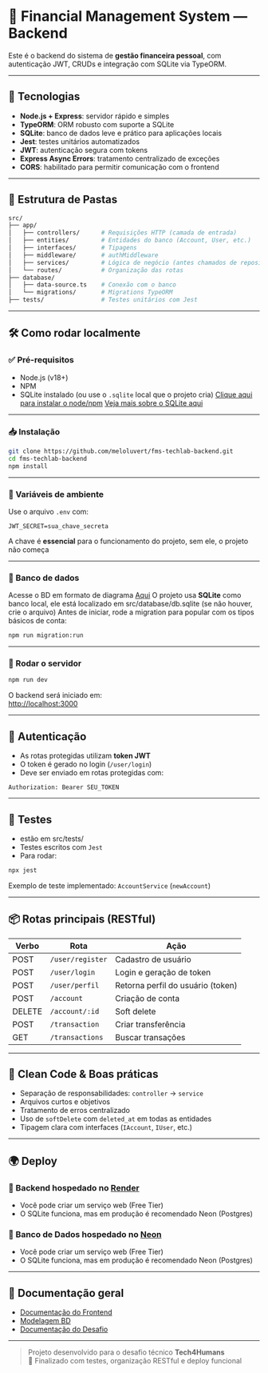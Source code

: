 # 🔐 Financial Management System — Backend

Este é o backend do sistema de **gestão financeira pessoal**, com autenticação JWT, CRUDs e integração com SQLite via TypeORM.

---

## 🚀 Tecnologias

- **Node.js + Express**: servidor rápido e simples
- **TypeORM**: ORM robusto com suporte a SQLite
- **SQLite**: banco de dados leve e prático para aplicações locais
- **Jest**: testes unitários automatizados
- **JWT**: autenticação segura com tokens
- **Express Async Errors**: tratamento centralizado de exceções
- **CORS**: habilitado para permitir comunicação com o frontend

---

## 📁 Estrutura de Pastas

```bash
src/
├── app/
│   ├── controllers/      # Requisições HTTP (camada de entrada)
│   ├── entities/         # Entidades do banco (Account, User, etc.)
│   ├── interfaces/       # Tipagens
│   ├── middleware/       # authMiddleware
│   ├── services/         # Lógica de negócio (antes chamados de repositories)
│   └── routes/           # Organização das rotas
├── database/
│   ├── data-source.ts    # Conexão com o banco
│   └── migrations/       # Migrations TypeORM
├── tests/                # Testes unitários com Jest
```

---

## 🛠️ Como rodar localmente

### ✅ Pré-requisitos

- Node.js (v18+)
- NPM
- SQLite instalado (ou use o `.sqlite` local que o projeto cria)
[Clique aqui para instalar o node/npm](https://balta.io/blog/node-npm-instalacao-configuracao-e-primeiros-passos)
[Veja mais sobre o SQLite aqui](https://www.alura.com.br/artigos/sqlite-da-instalacao-ate-primeira-tabela)
---

### 📥 Instalação

```bash
git clone https://github.com/meloluvert/fms-techlab-backend.git
cd fms-techlab-backend
npm install
```
---

### 🔐 Variáveis de ambiente

Use o arquivo `.env` com:

```env
JWT_SECRET=sua_chave_secreta
```
A chave é **essencial** para o funcionamento do projeto, sem ele, o projeto não começa

---

### 🧱 Banco de dados

Acesse o BD em formato de diagrama [Aqui](https://drive.google.com/file/d/1gENQFJfJYmKs3O7DAJMlrRTCQbv6QVsS/view?usp=sharing)
O projeto usa **SQLite** como banco local, ele está localizado em src/database/db.sqlite (se não houver, crie o arquivo)
Antes de iniciar, rode a migration para popular com os tipos básicos de conta:

```bash
npm run migration:run
```


---

### 🏃 Rodar o servidor

```bash
npm run dev
```

O backend será iniciado em:  
[http://localhost:3000](http://localhost:3000)

---

## 🔐 Autenticação

- As rotas protegidas utilizam **token JWT**
- O token é gerado no login (`/user/login`)
- Deve ser enviado em rotas protegidas com:

```http
Authorization: Bearer SEU_TOKEN
```

---

## 🧪 Testes
- estão em src/tests/
- Testes escritos com `Jest`
- Para rodar:

```bash
npx jest
```

Exemplo de teste implementado: `AccountService` (`newAccount`)

---

## 📦 Rotas principais (RESTful)

| Verbo | Rota                | Ação                     |
|-------|---------------------|--------------------------|
| POST  | `/user/register`    | Cadastro de usuário      |
| POST  | `/user/login`       | Login e geração de token |
| POST  | `/user/perfil`      | Retorna perfil do usuário (token) |
| POST  | `/account`          | Criação de conta         |
| DELETE| `/account/:id`      | Soft delete              |
| POST  | `/transaction`      | Criar transferência      |
| GET   | `/transactions`     | Buscar transações        |

---

## 🧹 Clean Code & Boas práticas

- Separação de responsabilidades: `controller` → `service`
- Arquivos curtos e objetivos
- Tratamento de erros centralizado
- Uso de `softDelete` com `deleted_at` em todas as entidades
- Tipagem clara com interfaces (`IAccount`, `IUser`, etc.)

---

## 🌍 Deploy

### 🔧 Backend hospedado no [Render](https://render.com)

- Você pode criar um serviço web (Free Tier)
- O SQLite funciona, mas em produção é recomendado Neon (Postgres)

### 🔧 Banco de Dados hospedado no [Neon](https://neon.com/)

- Você pode criar um serviço web (Free Tier)
- O SQLite funciona, mas em produção é recomendado Neon (Postgres)
---

## 📎 Documentação geral

- [Documentação do Frontend](https://github.com/meloluvert/fms-techlab-frontend)
- [Modelagem BD](https://drive.google.com/file/d/1gENQFJfJYmKs3O7DAJMlrRTCQbv6QVsS/view?usp=sharing)
- [Documentação do Desafio](https://github.com/tech4humans-brasil/techlab-ceu/blob/main/Finan%C3%A7as%20(Webapp)/Desafio%20WebApp.pdf)


---

> Projeto desenvolvido para o desafio técnico **Tech4Humans**  
> 🌱 Finalizado com testes, organização RESTful e deploy funcional